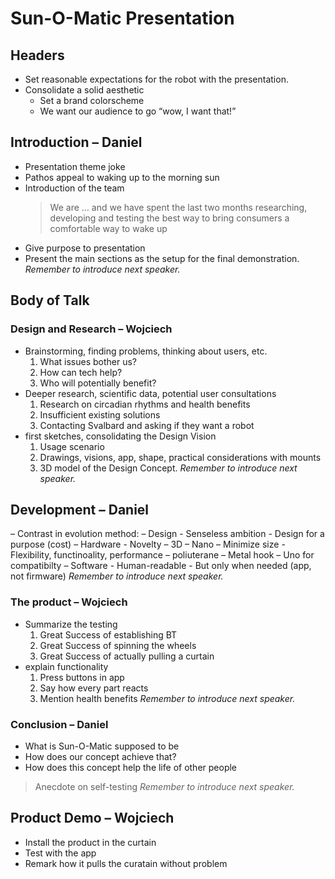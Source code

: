# Sun-O-Matic Presentation

## Headers

- Set reasonable expectations for the robot with the presentation.
- Consolidate a solid aesthetic
   - Set a brand colorscheme
   - We want our audience to go “wow, I want that!” 

## Introduction – Daniel
- Presentation theme joke
- Pathos appeal to waking up to the morning sun
- Introduction of the team 
   > We are … and we have spent the last two months researching, developing and testing the best way to bring consumers a comfortable way to wake up
- Give purpose to presentation 
- Present the main sections as the setup for the final demonstration.
*Remember to introduce next speaker.*

## Body of Talk

### Design and Research – Wojciech

- Brainstorming, finding problems, thinking about users, etc.
   1. What issues bother us?
   2. How can tech help?
   3. Who will potentially benefit?
- Deeper research, scientific data, potential user consultations
   1. Research on circadian rhythms and health benefits
   2. Insufficient existing solutions
   3. Contacting Svalbard and asking if they want a robot
- first sketches, consolidating the Design Vision
   1. Usage scenario
   2. Drawings, visions, app, shape, practical considerations with mounts
   3. 3D model of the Design Concept.
*Remember to introduce next speaker.*

## Development – Daniel
– Contrast in evolution method:
   – Design 
      - Senseless ambition
      - Design for a purpose (cost)
   – Hardware
      - Novelty 
         – 3D
         – Nano
         – Minimize size
      - Flexibility, functinoality, performance
         – poliuterane 
         – Metal hook
         – Uno for compatibilty
   – Software
      - Human-readable
      - But only when needed (app, not firmware)
*Remember to introduce next speaker.*

### The product – Wojciech

- Summarize the testing
   1. Great Success of establishing BT
   2. Great Success of spinning the wheels
   3. Great Success of actually pulling a curtain
- explain functionality
   1. Press buttons in app
   2. Say how every part reacts
   3. Mention health benefits
*Remember to introduce next speaker.*

### Conclusion – Daniel
- What is Sun-O-Matic supposed to be 
- How does our concept achieve that?
- How does this concept help the life of other people 
> Anecdote on self-testing
*Remember to introduce next speaker.*

## Product Demo – Wojciech
- Install the product in the curtain
- Test with the app
- Remark how it pulls the curatain without problem
